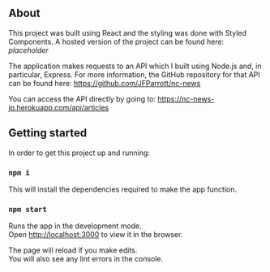 ## About

This project was built using React and the styling was done with Styled Components.
A hosted version of the project can be found here:
*placeholder*

The application makes requests to an API which I built using Node.js and, in particular, Express.
For more information, the GitHub repository for that API can be found here:
https://github.com/JFParrott/nc-news

You can access the API directly by going to:
https://nc-news-jp.herokuapp.com/api/articles

## Getting started

In order to get this project up and running:

### `npm i`

This will install the dependencies required to make the app function.

### `npm start`

Runs the app in the development mode.<br />
Open [http://localhost:3000](http://localhost:3000) to view it in the browser.

The page will reload if you make edits.<br />
You will also see any lint errors in the console.
